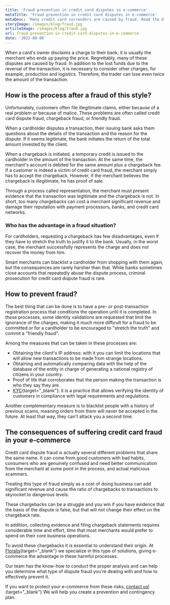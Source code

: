 ```yaml
---
title: 'Fraud prevention in credit card disputes in e-commerce'
metaTitle: 'Fraud prevention in credit card disputes in e-commerce'
metaDesc: 'Many credit card surrenders are caused by fraud. Read the blog to learn what to do after a blowout and how to prevent it.'
storyImage: /images/blog/fraud.jpg
articleImage: /images/blog/fraud.jpg
url: fraud-prevention-in-credit-card-disputes-in-e-commerce
date: '2022-09-06'
---
```


When a card's owner disclaims a charge to their bank, it is usually the merchant who ends up paying the price. Regrettably, many of these disputes are caused by fraud. In addition to the lost funds due to the reversal of the transaction, it is necessary to consider other charges, for example, production and logistics. Therefore, the trader can lose even twice the amount of the transaction.

## How is the process after a fraud of this style?

Unfortunately, customers often file illegitimate claims, either because of a real problem or because of malice. These problems are often called credit card dispute fraud, chargeback fraud, or friendly fraud.

When a cardholder disputes a transaction, their issuing bank asks them questions about the details of the transaction and the reason for the dispute. If it seems legitimate, the bank initiates the return of the total amount invested by the client.

When a chargeback is initiated, a temporary credit is issued to the cardholder in the amount of the transaction. At the same time, the merchant's account is debited for the same amount plus a chargeback fee. If a customer is indeed a victim of credit card fraud, the merchant simply has to accept the chargeback. However, if the merchant believes the chargeback is illegitimate, he has proof of sale.

Through a process called representation, the merchant must present evidence that the transaction was legitimate and the chargeback is not. In short, too many chargebacks can cost a merchant significant revenue and damage their reputation with payment processors, banks, and credit card networks.

### Who has the advantage in a fraud situation?

For cardholders, requesting a chargeback has few disadvantages, even if they have to stretch the truth to justify it to the bank. Usually, in the worst case, the merchant successfully represents the charge and does not recover the money from him.

Smart merchants can blacklist a cardholder from shopping with them again, but the consequences are rarely harsher than that. While banks sometimes close accounts that repeatedly abuse the dispute process, criminal prosecution for credit card dispute fraud is rare.

## How to prevent fraud?

The best thing that can be done is to have a pre- or post-transaction registration process that conditions the operation until it is completed. In these processes, some identity validations are requested that limit the ignorance of the charges, making it much more difficult for a fraud to be committed or for a cardholder to be encouraged to "stretch the truth" and commit a "friendly fraud".

Among the measures that can be taken in these processes are:

- Obtaining the client's IP address: with it you can limit the locations that will allow new transactions to be made from strange locations.
- Obtaining and automatically comparing data with the help of the database of the entity in charge of generating a national registry of citizens in your country.
- Proof of life that corroborates that the person making the transaction is who they say they are.
- [KYC](https://www.investopedia.com/terms/k/knowyourclient.asp){target="_blank"}: it is a practice that allows verifying the identity of customers in compliance with legal requirements and regulations.

Another complementary measure is to blacklist people with a history of previous scams, meaning orders from them will never be accepted in the future. At least that way, they can't attack you a second time.

## The consequences of suffering credit card fraud in your e-commerce

Credit card dispute fraud is actually several different problems that share the same name. It can come from good customers with bad habits, consumers who are genuinely confused and need better communication from the merchant at some point in the process, and actual malicious scammers.

Treating this type of fraud simply as a cost of doing business can add significant revenue and cause the ratio of chargebacks to transactions to skyrocket to dangerous levels.

These chargebacks can be a struggle and you win if you have evidence that the basis of the dispute is false, but that will not change their effect on the chargeback rate.

In addition, collecting evidence and filing chargeback statements requires considerable time and effort, time that most merchants would prefer to spend on their core business operations.

To avoid these chargebacks it is essential to understand their origin. At [Floralis](https://floralisgenerica.com/){target="_blank"} we specialize in this type of solutions, giving e-commerce the advantage in these harmful processes.

Our team has the know-how to conduct the proper analysis and can help you determine what type of dispute fraud you're dealing with and how to effectively prevent it.

If you want to protect your e-commerce from these risks, [contact us!](https://floralisgenerica.com/){target="_blank"} We will help you create a prevention and contingency plan.
